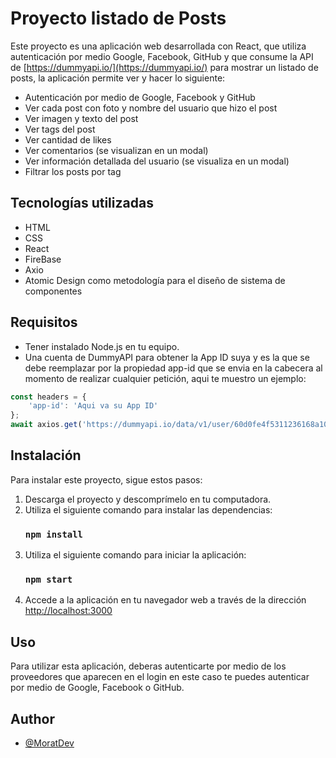 # Proyecto listado de Posts 

Este proyecto es una aplicación web desarrollada con React, que utiliza autenticación por medio Google, Facebook, GitHub y que consume la API de [https://dummyapi.io/](https://dummyapi.io/) para mostrar un listado de posts, la aplicación permite ver y hacer lo siguiente:

- Autenticación por medio de Google, Facebook y GitHub
- Ver cada post con foto y nombre del usuario que hizo el post
- Ver imagen y texto del post
- Ver tags del post
- Ver cantidad de likes
- Ver comentarios (se visualizan en un modal)
- Ver información detallada del usuario (se visualiza en un modal)
- Filtrar los posts por tag

## Tecnologías utilizadas

- HTML
- CSS
- React
- FireBase
- Axio
- Atomic Design como metodología para el diseño de sistema de componentes

## Requisitos

- Tener instalado Node.js en tu equipo.
- Una cuenta de DummyAPI para obtener la App ID suya y es la que se debe reemplazar por la propiedad app-id que se envia en la cabecera al momento de realizar cualquier petición, aqui te muestro un ejemplo:
```javascript
const headers = {
    'app-id': 'Aqui va su App ID'
};
await axios.get('https://dummyapi.io/data/v1/user/60d0fe4f5311236168a109f4/post?limit=10',  { headers })
```
## Instalación 

Para instalar este proyecto, sigue estos pasos:

1. Descarga el proyecto y descomprímelo en tu computadora.
2. Utiliza el siguiente comando para instalar las dependencias:
   ### `npm install`
3. Utiliza el siguiente comando para iniciar la aplicación:
   ### `npm start`
4. Accede a la aplicación en tu navegador web a través de la dirección
   [http://localhost:3000](http://localhost:3000)

## Uso
Para utilizar esta aplicación, deberas autenticarte por medio de los proveedores que aparecen en el login en este caso te puedes autenticar por medio de Google, Facebook o GitHub.

## Author

- [@MoratDev](https://github.com/MoratDev)

